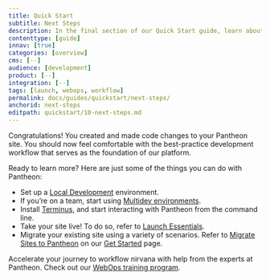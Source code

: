 ```yaml
---
title: Quick Start
subtitle: Next Steps
description: In the final section of our Quick Start guide, learn about common next steps for new Pantheon users.
contenttype: [guide]
innav: [true]
categories: [overview]
cms: [--]
audience: [development]
product: [--]
integration: [--]
tags: [launch, webops, workflow]
permalink: docs/guides/quickstart/next-steps/
anchorid: next-steps
editpath: quickstart/10-next-steps.md
---
```


Congratulations! You created and made code changes to your Pantheon site. You should now feel comfortable with the best-practice development workflow that serves as the foundation of our platform.

Ready to learn more? Here are just some of the things you can do with Pantheon:

- Set up a [Local Development](/guides/local-development) environment.
- If you’re on a team, start using [Multidev environments](/guides/multidev).
- Install [Terminus](/terminus), and start interacting with Pantheon from the command line.
- Take your site live! To do so, refer to [Launch Essentials](/guides/launch).
- Migrate your existing site using a variety of scenarios. Refer to [Migrate Sites to Pantheon](/guides/guided/) on our [Get Started](/get-started) page.

<Enablement title="Are you an agency?" link="https://pantheon.io/solutions/web-agency-success-tools?docs" >

Accelerate your journey to workflow nirvana with help from the experts at
Pantheon. Check out our [WebOps training program](https://pantheon.io/solutions/web-agency-success-tools?docs).

</Enablement>